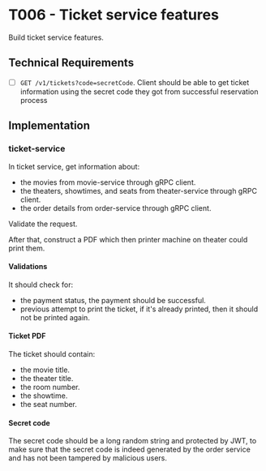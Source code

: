 # T006 - Ticket service features

Build ticket service features.

## Technical Requirements

- [ ] `GET /v1/tickets?code=secretCode`. Client should be able to get ticket information using the secret code they got from successful reservation process

## Implementation

### ticket-service

In ticket service, get information about:

- the movies from movie-service through gRPC client.
- the theaters, showtimes, and seats from theater-service through gRPC client.
- the order details from order-service through gRPC client.

Validate the request.

After that, construct a PDF which then printer machine on theater could print them.

#### Validations

It should check for:

- the payment status, the payment should be successful.
- previous attempt to print the ticket, if it's already printed, then it should not be printed again.

#### Ticket PDF

The ticket should contain:

- the movie title.
- the theater title.
- the room number.
- the showtime.
- the seat number.

#### Secret code

The secret code should be a long random string and protected by JWT, to make sure that the secret code is indeed generated by the order service and has not been tampered by malicious users.
